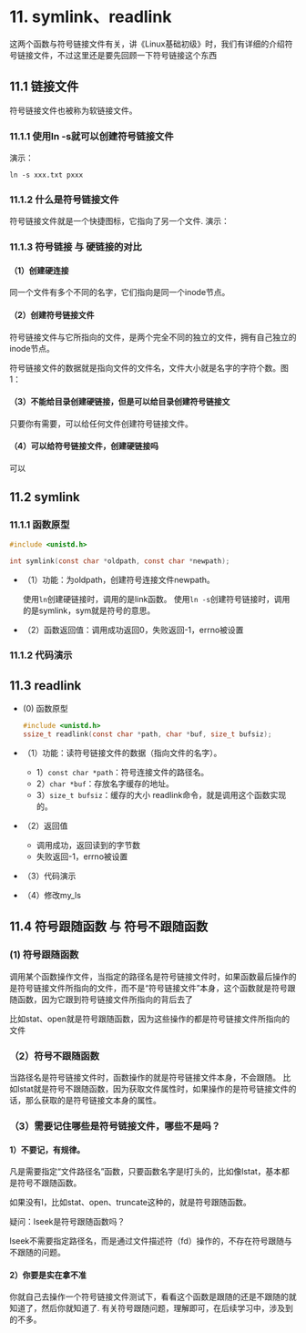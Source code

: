 # 11. symlink、readlink

这两个函数与符号链接文件有关，讲《Linux基础初级》时，我们有详细的介绍符号链接文件，不过这里还是要先回顾一下符号链接这个东西

## 11.1 链接文件 

符号链接文件也被称为软链接文件。

### 11.1.1 使用ln -s就可以创建符号链接文件

演示：

```shell
ln -s xxx.txt pxxx
```

### 11.1.2 什么是符号链接文件

符号链接文件就是一个快捷图标，它指向了另一个文件. 演示：

### 11.1.3 符号链接 与 硬链接的对比

#### （1）创建硬连接

同一个文件有多个不同的名字，它们指向是同一个inode节点。

#### （2）创建符号链接文件

符号链接文件与它所指向的文件，是两个完全不同的独立的文件，拥有自己独立的inode节点。

符号链接文件的数据就是指向文件的文件名，文件大小就是名字的字符个数。图1：

#### （3）不能给目录创建硬链接，但是可以给目录创建符号链接文

只要你有需要，可以给任何文件创建符号链接文件。

#### （4）可以给符号链接文件，创建硬链接吗

可以

## 11.2 symlink

### 11.1.1 函数原型

```c
#include <unistd.h>

int symlink(const char *oldpath, const char *newpath);
```

+ （1）功能：为oldpath，创建符号连接文件newpath。

  使用`ln`创建硬链接时，调用的是link函数。
  使用`ln -s`创建符号链接时，调用的是symlink，sym就是符号的意思。

+ （2）函数返回值：调用成功返回0，失败返回-1，errno被设置

### 11.1.2 代码演示

## 11.3 readlink

+ (0) 函数原型

  ```c
  #include <unistd.h>
  ssize_t readlink(const char *path, char *buf, size_t bufsiz);
  ```

+ （1）功能：读符号链接文件的数据（指向文件的名字）。
  + 1）`const char *path`：符号连接文件的路径名。
  + 2）`char *buf`：存放名字缓存的地址。
  + 3）`size_t bufsiz`：缓存的大小
  readlink命令，就是调用这个函数实现的。
+ （2）返回值
  + 调用成功，返回读到的字节数
  + 失败返回-1，errno被设置
+ （3）代码演示
+ （4）修改my_ls

## 11.4 符号跟随函数 与 符号不跟随函数

### (1) 符号跟随函数

调用某个函数操作文件，当指定的路径名是符号链接文件时，如果函数最后操作的是符号链接文件所指向的文件，而不是“符号链接文件”本身，这个函数就是符号跟随函数，因为它跟到符号链接文件所指向的背后去了

比如stat、open就是符号跟随函数，因为这些操作的都是符号链接文件所指向的文件

### （2）符号不跟随函数

当路径名是符号链接文件时，函数操作的就是符号链接文件本身，不会跟随。
比如lstat就是符号不跟随函数，因为获取文件属性时，如果操作的是符号链接文件的话，那么获取的是符号链接文本身的属性。

### （3）需要记住哪些是符号链接文件，哪些不是吗？

#### 1）不要记，有规律。

凡是需要指定“文件路径名”函数，只要函数名字是l打头的，比如像lstat，基本都是符号不跟随函数。

如果没有l，比如stat、open、truncate这种的，就是符号跟随函数。

疑问：lseek是符号跟随函数吗？

lseek不需要指定路径名，而是通过文件描述符（fd）操作的，不存在符号跟随与不跟随的问题。

#### 2）你要是实在拿不准

你就自己去操作一个符号链接文件测试下，看看这个函数是跟随的还是不跟随的就知道了，然后你就知道了.
有关符号跟随问题，理解即可，在后续学习中，涉及到的不多。
